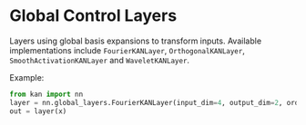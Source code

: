 # Global Control Layers

Layers using global basis expansions to transform inputs.  Available
implementations include `FourierKANLayer`, `OrthogonalKANLayer`,
`SmoothActivationKANLayer` and `WaveletKANLayer`.

Example:

```python
from kan import nn
layer = nn.global_layers.FourierKANLayer(input_dim=4, output_dim=2, order=3)
out = layer(x)
```
